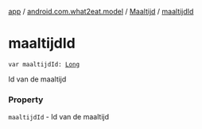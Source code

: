 [app](../../index.md) / [android.com.what2eat.model](../index.md) / [Maaltijd](index.md) / [maaltijdId](./maaltijd-id.md)

# maaltijdId

`var maaltijdId: `[`Long`](https://kotlinlang.org/api/latest/jvm/stdlib/kotlin/-long/index.html)

Id van de maaltijd

### Property

`maaltijdId` - Id van de maaltijd